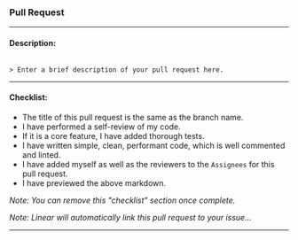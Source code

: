 ### Pull Request

--- 

#### Description:

```text

> Enter a brief description of your pull request here.

```

---

#### Checklist:

- The title of this pull request is the same as the branch name.
- I have performed a self-review of my code.
- If it is a core feature, I have added thorough tests.
- I have written simple, clean, performant code, which is well commented and linted.
- I have added myself as well as the reviewers to the `Assignees` for this pull request.
- I have previewed the above markdown.

*Note: You can remove this "checklist" section once complete.*

*Note: Linear will automatically link this pull request to your issue...*

---
